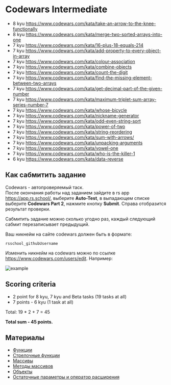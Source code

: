 # Codewars Intermediate

- 8 kyu https://www.codewars.com/kata/take-an-arrow-to-the-knee-functionally
- 8 kyu https://www.codewars.com/kata/merge-two-sorted-arrays-into-one
- 7 kyu https://www.codewars.com/kata/16-plus-18-equals-214
- 7 kyu https://www.codewars.com/kata/add-property-to-every-object-in-array
- 7 kyu https://www.codewars.com/kata/colour-association
- 7 kyu https://www.codewars.com/kata/combine-objects
- 7 kyu https://www.codewars.com/kata/count-the-digit
- 7 kyu https://www.codewars.com/kata/find-the-missing-element-between-two-arrays
- 7 kyu https://www.codewars.com/kata/get-decimal-part-of-the-given-number
- 7 kyu https://www.codewars.com/kata/maximum-triplet-sum-array-series-number-7
- 7 kyu https://www.codewars.com/kata/whose-bicycle
- 7 kyu https://www.codewars.com/kata/nickname-generator
- 7 kyu https://www.codewars.com/kata/odd-even-string-sort
- 7 kyu https://www.codewars.com/kata/power-of-two
- 7 kyu https://www.codewars.com/kata/string-reordering
- 7 kyu https://www.codewars.com/kata/sum-with-arrows/
- 7 kyu https://www.codewars.com/kata/unpacking-arguments
- 7 kyu https://www.codewars.com/kata/vowel-one
- 7 kyu https://www.codewars.com/kata/who-is-the-killer-1
- 6 kyu https://www.codewars.com/kata/data-reverse

## Как сабмитить задание
Codewars - автопроверяемый таск.  
После окончания работы над заданием зайдите в rs app https://app.rs.school/, выберите **Auto-Test**, в выпадающем списке выберите **Codewars Part 2**, нажмите кнопку **Submit**. Справа отобразится результат проверки.  

Сабмитить задание можно сколько угодно раз, каждый следующий сабмит перезаписывает предыдущий.

Ваш никнейм на сайте codewars должен быть в формате:
```
rsschool_githubUsername
```
Изменить никнейм на codewars можно по ссылке https://www.codewars.com/users/edit. Например:

![example](https://user-images.githubusercontent.com/12632270/177580063-fefa5281-8632-4c17-b888-13b0f2b05803.PNG)

## Scoring criteria

*  2 point for 8 kyu, 7 kyu and Beta tasks (19 tasks at all)
*  7 points - 6 kyu (1 task at all)

Total: 19 * 2 + 7  = 45

**Total sum - 45 points.**


## Материалы

- [Функции](https://learn.javascript.ru/function-basics)
- [Стрелочные функции](https://learn.javascript.ru/arrow-functions-basics)
- [Массивы](https://learn.javascript.ru/array)
- [Методы массивов](https://learn.javascript.ru/array-methods)
- [Объекты](https://learn.javascript.ru/object-basics)
- [Остаточные параметры и оператор расширения](https://learn.javascript.ru/rest-parameters-spread-operator)
